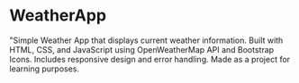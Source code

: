 # WeatherApp
"Simple Weather App that displays current weather information. Built with HTML, CSS, and JavaScript using OpenWeatherMap API and Bootstrap Icons. Includes responsive design and error handling. Made as a project for learning purposes.
